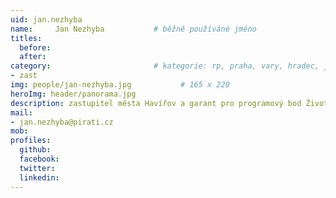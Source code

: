 ```yaml
---
uid: jan.nezhyba
name:     Jan Nezhyba      		# běžně používáné jméno
titles:
  before:
  after:
category:                 		# kategorie: rp, praha, vary, hradec, jmk, senat
- zast
img: people/jan-nezhyba.jpg           # 165 x 220
heroImg: header/panorama.jpg
description: zastupitel města Havířov a garant pro programový bod Životní prostředí # kratký popis, max 160 znaků
mail:
- jan.nezhyba@pirati.cz
mob:
profiles:
  github:
  facebook:				
  twitter:
  linkedin: 
---
```



